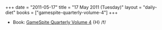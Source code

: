 +++
date = "2011-05-17"
title = "17 May 2011 (Tuesday)"
layout = "daily-diet"
books = ["gamespite-quarterly-volume-4"]
+++

<ul>
<li class="entry Book">Book: <a href="/books/gamespite-quarterly-volume-4">GameSpite Quarterly Volume 4</a> {H} /f/</li>
</ul>